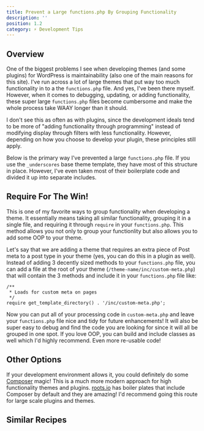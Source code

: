 ```yaml
---
title: Prevent a Large functions.php By Grouping Functionality
description: ''
position: 1.2
category: ⚡️ Development Tips
---
```


<social :tweet-text="'Prevent a Large functions.php By Grouping Functionality'"
    :page-url="'https://wp-dev-recipes.serversideup.net/general/prevent-large-functions-by-grouping-functionality'"
    :github-url="'https://github.com/serversideup/wp-dev-recipes'"></social>

<recipe-header 
    :complexity="'Low'"
    :discussion="'https://community.serversideup.net/t/prevent-a-large-functions-php-by-grouping-functionality/217'">
    </recipe-header>


## Overview
One of the biggest problems I see when developing themes (and some plugins) for WordPress is maintainability (also one of the main reasons for this site). I've run across a lot of large themes that put way too much functionality in to a the `functions.php` file. And yes, I've been there myself. However, when it comes to debugging, updating, or adding functionality, these super large `functions.php` files become cumbersome and make the whole process take WAAY longer than it should.

I don't see this as often as with plugins, since the development ideals tend to be more of "adding functionality through programming" instead of modifying display through filters with less functionality. However, depending on how you choose to develop your plugin, these principles still apply.

Below is the primary way I've prevented a large `functions.php` file. If you use the `_underscores` base theme template, they have most of this structure in place. However, I've even taken most of their boilerplate code and divided it up into separate includes.

## Require For The Win!
This is one of my favorite ways to group functionality when developing a theme. It essentially means taking all similar functionality, grouping it in a single file, and requiring it through `require` in your `functions.php`. This method allows you not only to group your functionlity but also allows you to add some OOP to your theme.

Let's say that we are adding a theme that requires an extra piece of Post meta to a post type in your theme (yes, you can do this in a plugin as well). Instead of adding 3 decently sized methods to your `functions.php` file, you can add a file at the root of your theme (`/theme-name/inc/custom-meta.php`) that will contain the 3 methods and include it in your `functions.php` file like:

```php[functions.php]
/**
 * Loads for custom meta on pages
 */
require get_template_directory() . '/inc/custom-meta.php';
```

Now you can put all of your processing code in `custom-meta.php` and leave your `functions.php` file nice and tidy for future enhancements! It will also be super easy to debug and find the code you are looking for since it will all be grouped in one spot. If you love OOP, you can build and include classes as well which I'd highly recommend. Even more re-usable code!

## Other Options
If your development environment allows it, you could definitely do some [Composer](https://getcomposer.org/) magic! This is a much more modern approach for high functionality themes and plugins. [roots.io](https://roots.io/) has boiler plates that include Composer by default and they are amazing! I'd recommend going this route for large scale plugins and themes.

## Similar Recipes